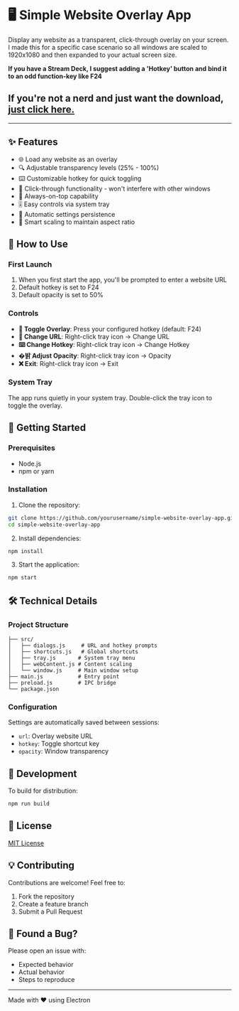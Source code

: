 # 🖥️ Simple Website Overlay App

Display any website as a transparent, click-through overlay on your screen. I made this for a specific case scenario so all windows are scaled to 1920x1080 and then expanded to your actual screen size.

**If you have a Stream Deck, I suggest adding a 'Hotkey' button and bind it to an odd function-key like F24**

## If you're not a nerd and just want the download, [just click here.](https://github.com/mopoIo/Simple-Website-Overlay-App/releases/tag/1.0.0)

---

## ✨ Features

- 🌐 Load any website as an overlay
- 🔍 Adjustable transparency levels (25% - 100%)
- ⌨️ Customizable hotkey for quick toggling
- 🎯 Click-through functionality - won't interfere with other windows
- 📌 Always-on-top capability
- 🎚️ Easy controls via system tray
- 💾 Automatic settings persistence
- 📐 Smart scaling to maintain aspect ratio

## 📖 How to Use

### First Launch
1. When you first start the app, you'll be prompted to enter a website URL
2. Default hotkey is set to F24
3. Default opacity is set to 50%

### Controls
- **🔄 Toggle Overlay**: Press your configured hotkey (default: F24)
- **🔗 Change URL**: Right-click tray icon → Change URL
- **⌨️ Change Hotkey**: Right-click tray icon → Change Hotkey
- **�밝 Adjust Opacity**: Right-click tray icon → Opacity
- **❌ Exit**: Right-click tray icon → Exit

### System Tray
The app runs quietly in your system tray. Double-click the tray icon to toggle the overlay.

## 🚀 Getting Started

### Prerequisites

- Node.js
- npm or yarn

### Installation

1. Clone the repository:
```bash
git clone https://github.com/yourusername/simple-website-overlay-app.git
cd simple-website-overlay-app
```

2. Install dependencies:
```bash
npm install
```

3. Start the application:
```bash
npm start
```

## 🛠️ Technical Details

### Project Structure
```
├── src/
│   ├── dialogs.js     # URL and hotkey prompts
│   ├── shortcuts.js   # Global shortcuts
│   ├── tray.js       # System tray menu
│   ├── webContent.js # Content scaling
│   └── window.js     # Main window setup
├── main.js           # Entry point
├── preload.js        # IPC bridge
└── package.json
```

### Configuration
Settings are automatically saved between sessions:
- `url`: Overlay website URL
- `hotkey`: Toggle shortcut key
- `opacity`: Window transparency

## 🔧 Development

To build for distribution:
```bash
npm run build
```

## 📝 License

[MIT License](LICENSE)

## 💡 Contributing

Contributions are welcome! Feel free to:
1. Fork the repository
2. Create a feature branch
3. Submit a Pull Request

## 🐛 Found a Bug?

Please open an issue with:
- Expected behavior
- Actual behavior
- Steps to reproduce

---

Made with ❤️ using Electron
